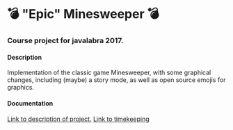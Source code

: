 # :bomb: "Epic" Minesweeper :bomb:
### Course project for javalabra 2017.
 
#### Description

Implementation of the classic game Minesweeper, with some graphical changes, including (maybe) a story mode, as well as 
open source emojis for graphics. 

#### Documentation 

[Link to description of project.](dokumentaatio/aiheenKuvausJaRakenne.md)
[Link to timekeeping](dokumentaatio/tuntikirjanpito.md)